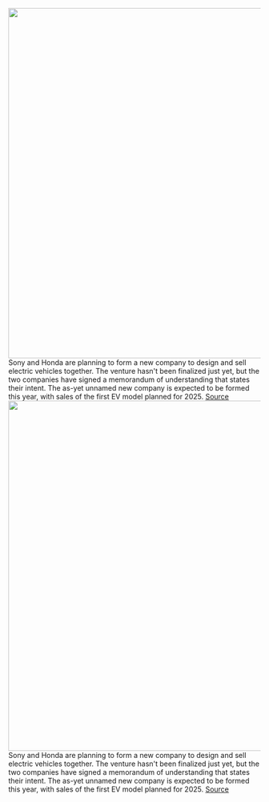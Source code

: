 <img src='https://cdn.vox-cdn.com/thumbor/TGZyb_M_H_uhW5qNX7aMAGL0_3A=/0x0:2040x1360/1200x800/filters:focal(857x517:1183x843)/cdn.vox-cdn.com/uploads/chorus_image/image/70577525/sony_vision_s_9852.0.jpg' width='700px' /><br/>
Sony and Honda are planning to form a new company to design and sell electric vehicles together. The venture hasn't been finalized just yet, but the two companies have signed a memorandum of understanding that states their intent. The as-yet unnamed new company is expected to be formed this year, with sales of the first EV model planned for 2025.
<a href='https://www.theverge.com/2022/3/4/22961207/sony-honda-electric-car-new-company-2025-date'> Source <a/><img src='https://cdn.vox-cdn.com/thumbor/TGZyb_M_H_uhW5qNX7aMAGL0_3A=/0x0:2040x1360/1200x800/filters:focal(857x517:1183x843)/cdn.vox-cdn.com/uploads/chorus_image/image/70577525/sony_vision_s_9852.0.jpg' width='700px' /><br/>
Sony and Honda are planning to form a new company to design and sell electric vehicles together. The venture hasn't been finalized just yet, but the two companies have signed a memorandum of understanding that states their intent. The as-yet unnamed new company is expected to be formed this year, with sales of the first EV model planned for 2025.
<a href='https://www.theverge.com/2022/3/4/22961207/sony-honda-electric-car-new-company-2025-date'> Source <a/>